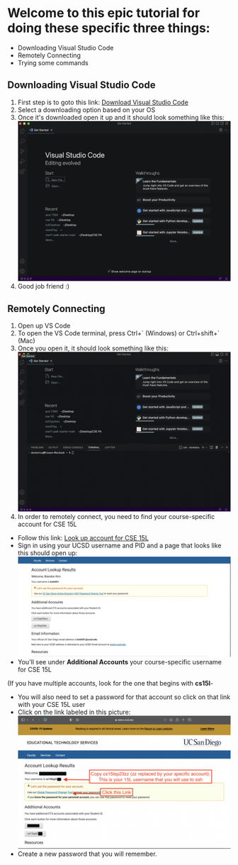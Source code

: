 # Welcome to this epic tutorial for doing these specific three things:

- Downloading Visual Studio Code
- Remotely Connecting
- Trying some commands

## Downloading Visual Studio Code

1. First step is to goto this link: <a href="https://code.visualstudio.com/download">Download Visual Studio Code</a>
2. Select a downloading option based on your OS
3. Once it's downloaded open it up and it should look something like this:
![Image](vscode.jpg)
4. Good job friend :)

## Remotely Connecting

1. Open up VS Code
2. To open the VS Code terminal, press Ctrl+\` (Windows) or Ctrl+shift+\` (Mac)
3. Once you open it, it should look something like this:
![Image](vscode2.jpg)
4. In order to remotely connect, you need to find your course-specific account for CSE 15L
  - Follow this link: <a href="https://sdacs.ucsd.edu/~icc/index.php">Look up account for CSE 15L</a>
  - Sign in using your UCSD username and PID and a page that looks like this should open up:
  ![Image](vscode3.jpg)
  - You'll see under **Additional Accounts** your course-specific username for CSE 15L

  (If you have multiple accounts, look for the one that begins with **cs15l**-

  - You will also need to set a password for that account so click on that link with your CSE 15L user
  - Click on the link labeled in this picture:
  ![Image](vscode4.jpg)
  - Create a new password that you will remember.


